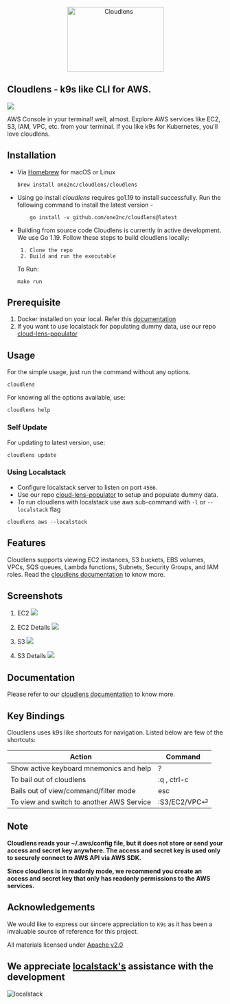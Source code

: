 <p align="center">
      <img src="assets/cloudlens.png" alt="Cloudlens" width="225" height="150" >
</p>

## Cloudlens - k9s like CLI for AWS. 

![](./assets/cloudlensdemo.gif)

AWS Console in your terminal! well, almost. Explore AWS services like EC2, S3, IAM, VPC, etc. from your terminal. If you like k9s for Kubernetes, you'll love cloudlens.

## Installation

* Via [Homebrew](https://brew.sh/) for macOS or Linux

   ```shell
   brew install one2nc/cloudlens/cloudlens
   ```
* Using go install
      *cloudlens* requires go1.19 to install successfully. Run the following command to install the latest version -
   ```shell
       go install -v github.com/one2nc/cloudlens@latest
   ```

* Building from source code
      Cloudlens is currently in active development. We use Go 1.19. Follow these steps to build cloudlens locally:

       1. Clone the repo
       2. Build and run the executable

  To Run:
  ```shell
  make run
  ```

## Prerequisite
1. Docker installed on your local. Refer this [documentation](https://docs.docker.com/engine/install/)
2. If you want to use localstack for populating dummy data, use our repo [cloud-lens-populator](https://github.com/one2nc/cloud-lens-populator) 

## Usage

For the simple usage, just run the command without any options.

```shell
cloudlens
```

For knowing all the options available, use:
```shell
cloudlens help
```

### Self Update
For updating to latest version, use:
```console
cloudlens update
```
### Using Localstack
- Configure localstack server to listen on port `4566`. 
-  Use our repo [cloud-lens-populator](https://github.com/one2nc/cloud-lens-populator) to setup and populate dummy data.
- To run cloudlens with localstack use aws sub-command with `-l` or `--localstack` flag 
```console
cloudlens aws --localstack
```

## Features

Cloudlens supports viewing EC2 instances, S3 buckets, EBS volumes, VPCs, SQS queues, Lambda functions, Subnets, Security Groups, and IAM roles. Read the [cloudlens documentation](https://one2n.gitbook.io/docs/) to know more.

## Screenshots

1. EC2
      <img src="assets/ec2.png"/>
1. EC2 Details
      <img src="assets/ec2Details.png"/>

2. S3
      <img src="assets/s3.png"/>
2. S3 Details
      <img src="assets/s3Details.png"/>

## Documentation

Please refer to our [cloudlens documentation](https://one2n.gitbook.io/docs/) to know more.


## Key Bindings

Cloudlens uses k9s like shortcuts for navigation. Listed below are few of the shortcuts:

| **Action**                                | **Command**   |
|-------------------------------------------|---------------|
| Show active keyboard mnemonics and help   | ?             |
| To bail out of cloudlens                  | :q ,   ctrl-c |
| Bails out of view/command/filter mode     | esc         |
| To view and switch to another AWS Service | :S3/EC2/VPC⏎  |

## Note
**Cloudlens reads your ~/.aws/config file, but it does not store or send your access and secret key anywhere. The access and secret key is used only to securely connect to AWS API via AWS SDK.**

**Since cloudlens is in readonly mode, we recommend you create an access and secret key that only has readonly permissions to the AWS services.**

## Acknowledgements

We would like to express our sincere appreciation to `K9s` as it has been a invaluable source of reference for this project.

All materials licensed under [Apache v2.0](http://www.apache.org/licenses/LICENSE-2.0)

## We appreciate [localstack's](https://localstack.cloud/) assistance with the development

<img src="assets/localstack.jpeg" alt="localstack">
